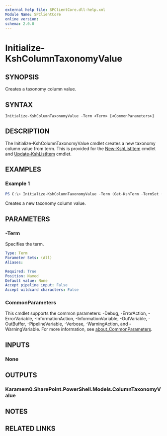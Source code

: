 ```yaml
---
external help file: SPClientCore.dll-help.xml
Module Name: SPClientCore
online version:
schema: 2.0.0
---
```


# Initialize-KshColumnTaxonomyValue

## SYNOPSIS
Creates a taxonomy column value.

## SYNTAX

```
Initialize-KshColumnTaxonomyValue -Term <Term> [<CommonParameters>]
```

## DESCRIPTION
The Initialize-KshColumnTaxonomyValue cmdlet creates a new taxonomy column value from term.
This is provided for the [New-KshListItem](New-KshListItem.md) cmdlet and [Update-KshListItem](Update-KshListItem.md) cmdlet.

## EXAMPLES

### Example 1
```powershell
PS C:\> Initialize-KshColumnTaxonomyValue -Term (Get-KshTerm -TermSet (Get-KshTermSet -TermGroup (Get-KshTermGroup -TermGroupName 'Company') -TermSetName 'Department') -TermId '4e45662f-c021-41fd-b413-967bf413d369')
```

Creates a new taxonomy column value.

## PARAMETERS

### -Term
Specifies the term.

```yaml
Type: Term
Parameter Sets: (All)
Aliases:

Required: True
Position: Named
Default value: None
Accept pipeline input: False
Accept wildcard characters: False
```

### CommonParameters
This cmdlet supports the common parameters: -Debug, -ErrorAction, -ErrorVariable, -InformationAction, -InformationVariable, -OutVariable, -OutBuffer, -PipelineVariable, -Verbose, -WarningAction, and -WarningVariable. For more information, see [about_CommonParameters](http://go.microsoft.com/fwlink/?LinkID=113216).

## INPUTS

### None

## OUTPUTS

### Karamem0.SharePoint.PowerShell.Models.ColumnTaxonomyValue

## NOTES

## RELATED LINKS
